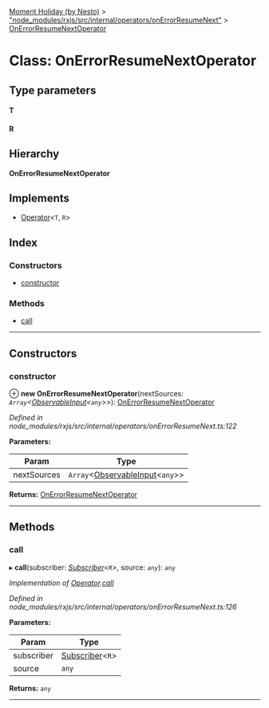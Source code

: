[Moment Holiday (by Nesto)](../README.md) > ["node_modules/rxjs/src/internal/operators/onErrorResumeNext"](../modules/_node_modules_rxjs_src_internal_operators_onerrorresumenext_.md) > [OnErrorResumeNextOperator](../classes/_node_modules_rxjs_src_internal_operators_onerrorresumenext_.onerrorresumenextoperator.md)

# Class: OnErrorResumeNextOperator

## Type parameters
#### T 
#### R 
## Hierarchy

**OnErrorResumeNextOperator**

## Implements

* [Operator](../interfaces/_node_modules_rxjs_src_internal_operator_.operator.md)<`T`, `R`>

## Index

### Constructors

* [constructor](_node_modules_rxjs_src_internal_operators_onerrorresumenext_.onerrorresumenextoperator.md#constructor)

### Methods

* [call](_node_modules_rxjs_src_internal_operators_onerrorresumenext_.onerrorresumenextoperator.md#call)

---

## Constructors

<a id="constructor"></a>

###  constructor

⊕ **new OnErrorResumeNextOperator**(nextSources: *`Array`<[ObservableInput](../modules/_node_modules_rxjs_src_internal_types_.md#observableinput)<`any`>>*): [OnErrorResumeNextOperator](_node_modules_rxjs_src_internal_operators_onerrorresumenext_.onerrorresumenextoperator.md)

*Defined in node_modules/rxjs/src/internal/operators/onErrorResumeNext.ts:122*

**Parameters:**

| Param | Type |
| ------ | ------ |
| nextSources | `Array`<[ObservableInput](../modules/_node_modules_rxjs_src_internal_types_.md#observableinput)<`any`>> |

**Returns:** [OnErrorResumeNextOperator](_node_modules_rxjs_src_internal_operators_onerrorresumenext_.onerrorresumenextoperator.md)

___

## Methods

<a id="call"></a>

###  call

▸ **call**(subscriber: *[Subscriber](_node_modules_rxjs_src_internal_subscriber_.subscriber.md)<`R`>*, source: *`any`*): `any`

*Implementation of [Operator](../interfaces/_node_modules_rxjs_src_internal_operator_.operator.md).[call](../interfaces/_node_modules_rxjs_src_internal_operator_.operator.md#call)*

*Defined in node_modules/rxjs/src/internal/operators/onErrorResumeNext.ts:126*

**Parameters:**

| Param | Type |
| ------ | ------ |
| subscriber | [Subscriber](_node_modules_rxjs_src_internal_subscriber_.subscriber.md)<`R`> |
| source | `any` |

**Returns:** `any`

___

